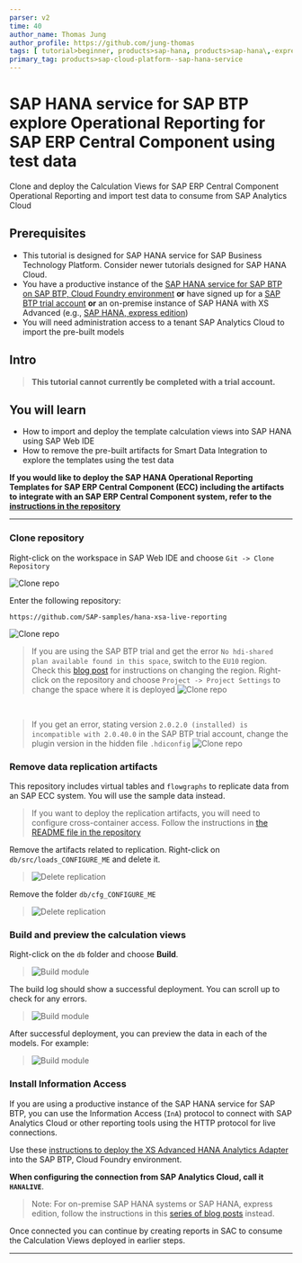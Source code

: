 ```yaml
---
parser: v2
time: 40
author_name: Thomas Jung
author_profile: https://github.com/jung-thomas
tags: [ tutorial>beginner, products>sap-hana, products>sap-hana\,-express-edition, tutorial>license]
primary_tag: products>sap-cloud-platform--sap-hana-service
---
```


# SAP HANA service for SAP BTP explore Operational Reporting for SAP ERP Central Component using test data
<!-- description --> Clone and deploy the Calculation Views for SAP ERP Central Component Operational Reporting and import test data to consume from SAP Analytics Cloud

## Prerequisites
 - This tutorial is designed for SAP HANA service for SAP Business Technology Platform. Consider newer tutorials designed for SAP HANA Cloud.
 - You have a productive instance of the [SAP HANA service for SAP BTP on SAP BTP, Cloud Foundry environment](group.hana-service-setup) **or** have signed up for a [SAP BTP trial account](hcp-create-trial-account) **or** an on-premise instance of SAP HANA with XS Advanced (e.g., [SAP HANA, express edition](https://developers.sap.com/topics/hana.html))
 - You will need administration access to a tenant SAP Analytics Cloud to import the pre-built models

## Intro
>**This tutorial cannot currently be completed with a trial account.**

## You will learn
  - How to import and deploy the template calculation views into SAP HANA using SAP Web IDE
  - How to remove the pre-built artifacts for Smart Data Integration to explore the templates using the test data

**If you would like to deploy the SAP HANA Operational Reporting Templates for  SAP ERP Central Component (ECC) including the artifacts to integrate with an SAP ERP Central Component system, refer to the [instructions in the repository](https://github.com/SAP-samples/hana-xsa-live-reporting/blob/master/README.md)**

---

### Clone repository


Right-click on the workspace in SAP Web IDE and choose `Git -> Clone Repository`

![Clone repo](1.png)

Enter the following repository:

```text
https://github.com/SAP-samples/hana-xsa-live-reporting
```

![Clone repo](2.png)


> If you are using the SAP BTP trial and get the error `No hdi-shared plan available found in this space`, switch to the `EU10` region. Check this [blog post](https://blogs.sap.com/2019/04/16/how-to-change-the-region-in-your-cloud-foundry-trial/) for instructions on changing the region.
> Right-click on the repository and choose `Project -> Project Settings` to change the space where it is deployed
> ![Clone repo](3.png)

</br>

> If you get an error, stating version `2.0.2.0 (installed) is incompatible with 2.0.40.0` in the SAP BTP trial account, change the plugin version in the hidden file `.hdiconfig`
> ![Clone repo](4.png)


### Remove data replication artifacts


This repository includes virtual tables and `flowgraphs` to replicate data from an SAP ECC system. You will use the sample data instead.

> If you want to deploy the replication artifacts, you will need to configure cross-container access. Follow the instructions in [the README file in the repository](https://github.com/SAP-samples/hana-xsa-live-reporting/blob/master/README.md)

Remove the artifacts related to replication. Right-click on `db/src/loads_CONFIGURE_ME` and delete it.

> ![Delete replication](5.png)

Remove the folder `db/cfg_CONFIGURE_ME`

> ![Delete replication](6.png)



### Build and preview the calculation views


Right-click on the `db` folder and choose **Build**.

> ![Build module](7.png)

The build log should show a successful deployment. You can scroll up to check for any errors.

> ![Build module](8.png)

After successful deployment, you can preview the data in each of the models. For example:

> ![Build module](9.png)


### Install Information Access


If you are using a productive instance of the SAP HANA service for SAP BTP, you can use the Information Access (`InA`) protocol to connect with SAP Analytics Cloud or other reporting tools using the HTTP protocol for live connections.

Use these [instructions to deploy the XS Advanced HANA Analytics Adapter](https://blogs.sap.com/2019/04/24/connecting-the-sap-hana-service-on-cloud-foundry-to-sap-analytics-cloud-the-lazy-approach-pt1/) into the SAP BTP, Cloud Foundry environment.

**When configuring the connection from SAP Analytics Cloud, call it `HANALIVE`**.

> Note: For on-premise SAP HANA systems or SAP HANA, express edition, follow the instructions in this [series of blog posts](https://blogs.sap.com/2018/12/24/from-zero-to-analytics-pt1-setting-up-your-own-sap-hana-instance/) instead.

Once connected you can continue by creating reports in SAC to consume the Calculation Views deployed in earlier steps.


---
